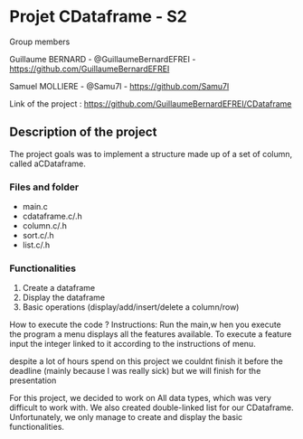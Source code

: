 # Projet CDataframe - S2

Group members

Guillaume BERNARD - @GuillaumeBernardEFREI - https://github.com/GuillaumeBernardEFREI

Samuel MOLLIERE - @Samu7l - https://github.com/Samu7l

Link of the project : https://github.com/GuillaumeBernardEFREI/CDataframe

## Description of the project

The project goals was to implement a structure made up of a set of column,
called aCDataframe.

### Files and folder
- main.c
- cdataframe.c/.h
- column.c/.h
- sort.c/.h
- list.c/.h


### Functionalities
1. Create a dataframe
2. Display the dataframe
3. Basic operations (display/add/insert/delete a column/row)

How to execute the code ?
Instructions: Run the main,w hen you execute the program a menu displays all the features available.
To execute a feature input the integer linked to it according to the instructions of menu.

despite  a lot of hours spend on this project we couldnt finish it before the deadline (mainly because I was really sick) but we will finish for the presentation 

For this project, we decided to work on All data types, which was very difficult to work with.
We also created double-linked list for our CDataframe. Unfortunately, we only manage to create
and display the basic functionalities.


